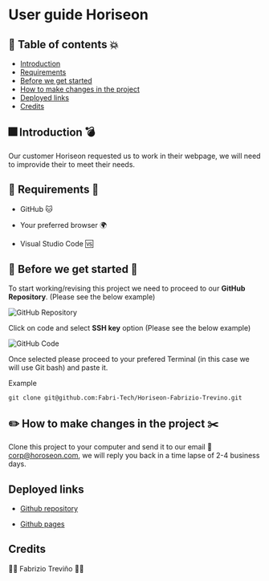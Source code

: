 # User guide Horiseon

## :rocket: Table of contents 💥

* [Introduction](#introduction)
* [Requirements](#requirements)
* [Before we get started](#before-we-get-started)
* [How to make changes in the project](#how-to-make-changes-in-the-project)
* [Deployed links](#deployed-links)
* [Credits](#credits)

## :fireworks: Introduction 💣

Our customer Horiseon requested us to work in their webpage, we will need to improvide their to meet their needs.

## :hammer: Requirements 🔧

* GitHub 🐱

* Your preferred browser 🌍

* Visual Studio Code :vs:

## 🚩 Before we get started 🚩

 To start working/revising this project we need to proceed to our **GitHub Repository**. (Please see the below example)

![GitHub Repository](./)

Click on code and select **SSH key** option (Please see the below example)

![GitHub Code](./)

Once selected please proceed to your prefered Terminal (in this case we will use Git bash) and paste it.

Example

```
git clone git@github.com:Fabri-Tech/Horiseon-Fabrizio-Trevino.git
```

## :pencil2: How to make changes in the project ✂️

Clone this project to your computer and send it to our email :e-mail: corp@horoseon.com, we will reply you back in a time lapse of 2-4 business days.

## Deployed links

* [Github repository](https://github.com/Fabri-Tech/Horiseon-Fabrizio-Trevino)

* [Github pages](https://fabri-tech.github.io/Horiseon-Fabrizio-Trevino/)

## Credits

:wolf::wolf: Fabrizio Treviño :wolf::wolf:
